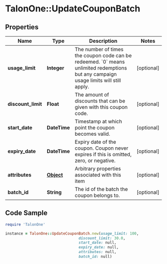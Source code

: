 # TalonOne::UpdateCouponBatch

## Properties

Name | Type | Description | Notes
------------ | ------------- | ------------- | -------------
**usage_limit** | **Integer** | The number of times the coupon code can be redeemed. &#x60;0&#x60; means unlimited redemptions but any campaign usage limits will still apply.  | [optional] 
**discount_limit** | **Float** | The amount of discounts that can be given with this coupon code.  | [optional] 
**start_date** | **DateTime** | Timestamp at which point the coupon becomes valid. | [optional] 
**expiry_date** | **DateTime** | Expiry date of the coupon. Coupon never expires if this is omitted, zero, or negative. | [optional] 
**attributes** | [**Object**](.md) | Arbitrary properties associated with this item | [optional] 
**batch_id** | **String** | The id of the batch the coupon belongs to. | [optional] 

## Code Sample

```ruby
require 'TalonOne'

instance = TalonOne::UpdateCouponBatch.new(usage_limit: 100,
                                 discount_limit: 30.0,
                                 start_date: null,
                                 expiry_date: null,
                                 attributes: null,
                                 batch_id: null)
```


